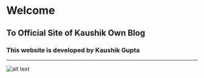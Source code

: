 # Welcome 
## To Official Site of Kaushik Own Blog
### This website is developed by Kaushik Gupta
---

![alt text](https://kownblog.github.io/images/1.jpg "Logo Title Text 1")
